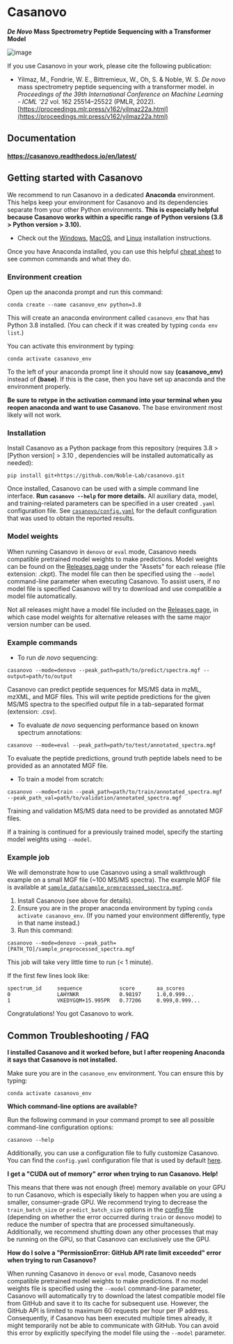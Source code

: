 # Casanovo

**_De Novo_ Mass Spectrometry Peptide Sequencing with a Transformer Model**

![image](https://user-images.githubusercontent.com/32707537/152622912-ca87da20-a64c-4e3f-9ca1-721c6b0d9c64.png)

If you use Casanovo in your work, please cite the following publication:

- Yilmaz, M., Fondrie, W. E., Bittremieux, W., Oh, S. & Noble, W. S. *De novo* mass spectrometry peptide sequencing with a transformer model. in *Proceedings of the 39th International Conference on Machine Learning - ICML '22* vol. 162 25514–25522 (PMLR, 2022). [https://proceedings.mlr.press/v162/yilmaz22a.html](https://proceedings.mlr.press/v162/yilmaz22a.html)

## Documentation

#### https://casanovo.readthedocs.io/en/latest/

## Getting started with Casanovo

We recommend to run Casanovo in a dedicated **Anaconda** environment.
This helps keep your environment for Casanovo and its dependencies separate from your other Python environments.
**This is especially helpful because Casanovo works within a specific range of Python versions (3.8 > Python version > 3.10).**

- Check out the [Windows](https://docs.anaconda.com/anaconda/install/windows/#), [MacOS](https://docs.anaconda.com/anaconda/install/mac-os/), and [Linux](https://docs.anaconda.com/anaconda/install/linux/) installation instructions.

Once you have Anaconda installed, you can use this helpful [cheat sheet](https://docs.conda.io/projects/conda/en/4.6.0/_downloads/52a95608c49671267e40c689e0bc00ca/conda-cheatsheet.pdf) to see common commands and what they do.

### Environment creation

Open up the anaconda prompt and run this command:

```
conda create --name casanovo_env python=3.8
```

This will create an anaconda environment called `casanovo_env` that has Python 3.8 installed.
(You can check if it was created by typing `conda env list`.)

You can activate this environment by typing:

```
conda activate casanovo_env
```

To the left of your anaconda prompt line it should now say **(casanovo_env)** instead of **(base)**.
If this is the case, then you have set up anaconda and the environment properly.

**Be sure to retype in the activation command into your terminal when you reopen anaconda and want to use Casanovo.**
The base environment most likely will not work.

### Installation

Install Casanovo as a Python package from this repository (requires 3.8 > [Python version] > 3.10 , dependencies will be installed automatically as needed):

```
pip install git+https://github.com/Noble-Lab/casanovo.git
```

Once installed, Casanovo can be used with a simple command line interface.
**Run `casanovo --help` for more details.**
All auxiliary data, model, and training-related parameters can be specified in a user created `.yaml` configuration file.
See [`casanovo/config.yaml`](https://github.com/Noble-Lab/casanovo/blob/main/casanovo/config.yaml) for the default configuration that was used to obtain the reported results.


### Model weights

When running Casanovo in `denovo` or `eval` mode, Casanovo needs compatible pretrained model weights to make predictions.
Model weights can be found on the [Releases page](https://github.com/Noble-Lab/casanovo/releases) under the "Assets" for each release (file extension: .ckpt).
The model file can then be specified using the `--model` command-line parameter when executing Casanovo.
To assist users, if no model file is specified Casanovo will try to download and use compatible a model file automatically.

Not all releases might have a model file included on the [Releases page](https://github.com/Noble-Lab/casanovo/releases), in which case model weights for alternative releases with the same major version number can be used.

### Example commands

- To run _de novo_ sequencing:

```
casanovo --mode=denovo --peak_path=path/to/predict/spectra.mgf --output=path/to/output
```

Casanovo can predict peptide sequences for MS/MS data in mzML, mzXML, and MGF files.
This will write peptide predictions for the given MS/MS spectra to the specified output file in a tab-separated format (extension: .csv).

- To evaluate _de novo_ sequencing performance based on known spectrum annotations:

```
casanovo --mode=eval --peak_path=path/to/test/annotated_spectra.mgf
```

To evaluate the peptide predictions, ground truth peptide labels need to be provided as an annotated MGF file.

- To train a model from scratch:

```
casanovo --mode=train --peak_path=path/to/train/annotated_spectra.mgf --peak_path_val=path/to/validation/annotated_spectra.mgf
```

Training and validation MS/MS data need to be provided as annotated MGF files.

If a training is continued for a previously trained model, specify the starting model weights using `--model`.

### Example job

We will demonstrate how to use Casanovo using a small walkthrough example on a small MGF file (~100 MS/MS spectra).
The example MGF file is available at [`sample_data/sample_preprocessed_spectra.mgf`](https://github.com/Noble-Lab/casanovo/blob/main/sample_data/sample_preprocessed_spectra.mgf`).

1. Install Casanovo (see above for details).
2. Ensure you are in the proper anaconda environment by typing `conda activate casanovo_env`. (If you named your environment differently, type in that name instead.)
3. Run this command:
```
casanovo --mode=denovo --peak_path=[PATH_TO]/sample_preprocessed_spectra.mgf
```

This job will take very little time to run (< 1 minute).

If the first few lines look like:

```
spectrum_id     sequence            score       aa_scores
0               LAHYNKR             0.98197     1.0,0.999...
1               VKEDYGQM+15.995PR   0.77206     0.999,0.999...
```

Congratulations! You got Casanovo to work.

## Common Troubleshooting / FAQ

**I installed Casanovo and it worked before, but I after reopening Anaconda it says that Casanovo is not installed.**

Make sure you are in the `casanovo_env` environment. You can ensure this by typing:

```
conda activate casanovo_env
```

**Which command-line options are available?**

Run the following command in your command prompt to see all possible command-line configuration options:
```
casanovo --help
```

Additionally, you can use a configuration file to fully customize Casanovo.
You can find the `config.yaml` configuration file that is used by default [here](https://github.com/Noble-Lab/casanovo/blob/main/casanovo/config.yaml).

**I get a "CUDA out of memory" error when trying to run Casanovo. Help!**

This means that there was not enough (free) memory available on your GPU to run Casanovo, which is especially likely to happen when you are using a smaller, consumer-grade GPU.
We recommend trying to decrease the `train_batch_size` or `predict_batch_size` options in the [config file](https://github.com/Noble-Lab/casanovo/blob/main/casanovo/config.yaml) (depending on whether the error occurred during `train` or `denovo` mode) to reduce the number of spectra that are processed simultaneously.
Additionally, we recommend shutting down any other processes that may be running on the GPU, so that Casanovo can exclusively use the GPU.

**How do I solve a "PermissionError: GitHub API rate limit exceeded" error when trying to run Casanovo?**

When running Casanovo in `denovo` or `eval` mode, Casanovo needs compatible pretrained model weights to make predictions.
If no model weights file is specified using the `--model` command-line parameter, Casanovo will automatically try to download the latest compatible model file from GitHub and save it to its cache for subsequent use.
However, the GitHub API is limited to maximum 60 requests per hour per IP address.
Consequently, if Casanovo has been executed multiple times already, it might temporarily not be able to communicate with GitHub.
You can avoid this error by explicitly specifying the model file using the `--model` parameter.
